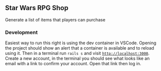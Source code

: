 ## Star Wars RPG Shop

Generate a list of items that players can purchase


### Development

Easiest way to run this right is using the dev container in VSCode. Opening the project should show an alert that a container is available and to reload using it. Then in a terminal run `rails s` and visit [`http://localhost:3000`](http://localhost:3000). Create a new account, in the terminal you should see what looks like an email with a link to confirm your account. Open that link then log in.
